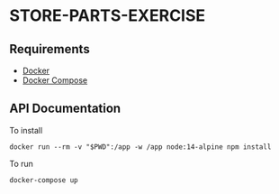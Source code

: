 # STORE-PARTS-EXERCISE

## Requirements
- [Docker](https://www.docker.com/)
- [Docker Compose](https://docs.docker.com/compose/)

## API Documentation

To install

```
docker run --rm -v "$PWD":/app -w /app node:14-alpine npm install
```

To run

```
docker-compose up
```
